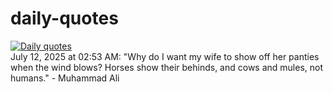 # daily-quotes
[![Daily quotes](https://github.com/ceepu8/daily-quotes/actions/workflows/daily-quote.yml/badge.svg)](https://github.com/ceepu8/daily-quotes/actions/workflows/daily-quote.yml)<br/>
July 12, 2025 at 02:53 AM: "Why do I want my wife to show off her panties when the wind blows? Horses show their behinds, and cows and mules, not humans." - Muhammad Ali
